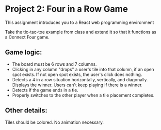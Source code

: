 # Project 2: Four in a Row Game

This assignment introduces you to a React web programming environment

Take the tic-tac-toe example from class and extend it so that it functions as a Connect Four game.

## Game logic:

* The board must be 6 rows and 7 columns.
* Clicking in any column "drops" a user's tile into that column, if an open spot exists. If not open spot exists, the user's click does nothing.
* Detects a 4 in a row situation horizontally, vertically, and diagonally. Displays the winner. Users can't keep playing if there is a winner.
* Detects if the game ends in a tie.
* Properly switches to the other player when a tile placement completes.

## Other details:

Tiles should be colored. No animation necessary.
